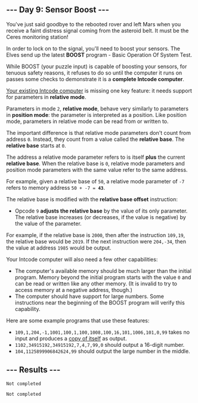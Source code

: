 <article class="day-desc"><h2>--- Day 9: Sensor Boost ---</h2><p>You've just said goodbye to the rebooted rover and left Mars when you receive a faint distress signal coming from the asteroid belt.  It must be the Ceres monitoring station!</p>
<p>In order to lock on to the signal, you'll need to boost your sensors. The Elves send up the latest <b>BOOST</b> program - Basic Operation Of System Test.</p>
<p>While BOOST (your puzzle input) is capable of boosting your sensors, for <span title="Oh sure, NOW safety is a priority.">tenuous safety reasons</span>, it refuses to do so until the computer it runs on passes some checks to demonstrate it is a <b>complete Intcode computer</b>.</p>
<p><a href="5">Your existing Intcode computer</a> is missing one key feature: it needs support for parameters in <b>relative mode</b>.</p>
<p>Parameters in mode <code>2</code>, <b>relative mode</b>, behave very similarly to parameters in <b>position mode</b>: the parameter is interpreted as a position.  Like position mode, parameters in relative mode can be read from or written to.</p>
<p>The important difference is that relative mode parameters don't count from address <code>0</code>.  Instead, they count from a value called the <b>relative base</b>. The <b>relative base</b> starts at <code>0</code>.</p>
<p>The address a relative mode parameter refers to is itself <b>plus</b> the current <b>relative base</b>. When the relative base is <code>0</code>, relative mode parameters and position mode parameters with the same value refer to the same address.</p>
<p>For example, given a relative base of <code>50</code>, a relative mode parameter of <code>-7</code> refers to memory address <code>50 + -7 = <b>43</b></code>.</p>
<p>The relative base is modified with the <b>relative base offset</b> instruction:</p>
<ul>
<li>Opcode <code>9</code> <b>adjusts the relative base</b> by the value of its only parameter. The relative base increases (or decreases, if the value is negative) by the value of the parameter.</li>
</ul>
<p>For example, if the relative base is <code>2000</code>, then after the instruction <code>109,19</code>, the relative base would be <code>2019</code>. If the next instruction were <code>204,-34</code>, then the value at address <code>1985</code> would be output.</p>
<p>Your Intcode computer will also need a few other capabilities:</p>
<ul>
<li>The computer's available memory should be much larger than the initial program. Memory beyond the initial program starts with the value <code>0</code> and can be read or written like any other memory. (It is invalid to try to access memory at a negative address, though.)</li>
<li>The computer should have support for large numbers. Some instructions near the beginning of the BOOST program will verify this capability.</li>
</ul>
<p>Here are some example programs that use these features:</p>
<ul>
<li><code>109,1,204,-1,1001,100,1,100,1008,100,16,101,1006,101,0,99</code> takes no input and produces a <a href="https://en.wikipedia.org/wiki/Quine_(computing)">copy of itself</a> as output.</li>
<li><code>1102,34915192,34915192,7,4,7,99,0</code> should output a 16-digit number.</li>
<li><code>104,1125899906842624,99</code> should output the large number in the middle.</li>
</ul>


</article>

<form method="post" action="9/answer"><input type="hidden" name="level" value="1"></form>
<h2>--- Results ---</h2>
<pre><code>Not completed</code></pre>
<pre><code>Not completed</code></pre>
